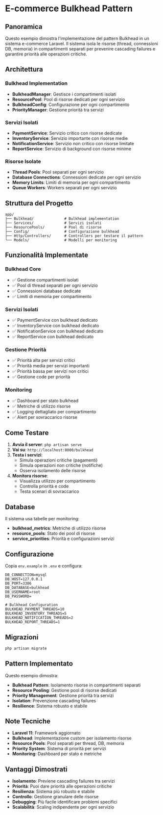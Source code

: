 # E-commerce Bulkhead Pattern

## Panoramica

Questo esempio dimostra l'implementazione del pattern Bulkhead in un sistema e-commerce Laravel. Il sistema isola le risorse (thread, connessioni DB, memoria) in compartimenti separati per prevenire cascading failures e garantire priorità alle operazioni critiche.

## Architettura

### Bulkhead Implementation
- **BulkheadManager**: Gestisce i compartimenti isolati
- **ResourcePool**: Pool di risorse dedicati per ogni servizio
- **BulkheadConfig**: Configurazione per ogni compartimento
- **PriorityManager**: Gestione priorità tra servizi

### Servizi Isolati
- **PaymentService**: Servizio critico con risorse dedicate
- **InventoryService**: Servizio importante con risorse medie
- **NotificationService**: Servizio non critico con risorse limitate
- **ReportService**: Servizio di background con risorse minime

### Risorse Isolate
- **Thread Pools**: Pool separati per ogni servizio
- **Database Connections**: Connessioni dedicate per ogni servizio
- **Memory Limits**: Limiti di memoria per ogni compartimento
- **Queue Workers**: Workers separati per ogni servizio

## Struttura del Progetto

```
app/
├── Bulkhead/              # Bulkhead implementation
├── Services/              # Servizi isolati
├── ResourcePools/         # Pool di risorse
├── Config/                # Configurazione bulkhead
├── Http/Controllers/      # Controllers per testare il pattern
└── Models/                # Modelli per monitoring
```

## Funzionalità Implementate

### Bulkhead Core
- ✅ Gestione compartimenti isolati
- ✅ Pool di thread separati per ogni servizio
- ✅ Connessioni database dedicate
- ✅ Limiti di memoria per compartimento

### Servizi Isolati
- ✅ PaymentService con bulkhead dedicato
- ✅ InventoryService con bulkhead dedicato
- ✅ NotificationService con bulkhead dedicato
- ✅ ReportService con bulkhead dedicato

### Gestione Priorità
- ✅ Priorità alta per servizi critici
- ✅ Priorità media per servizi importanti
- ✅ Priorità bassa per servizi non critici
- ✅ Gestione code per priorità

### Monitoring
- ✅ Dashboard per stato bulkhead
- ✅ Metriche di utilizzo risorse
- ✅ Logging dettagliato per compartimento
- ✅ Alert per sovraccarico risorse

## Come Testare

1. **Avvia il server**: `php artisan serve`
2. **Vai su**: `http://localhost:8000/bulkhead`
3. **Testa i servizi**:
   - Simula operazioni critiche (pagamenti)
   - Simula operazioni non critiche (notifiche)
   - Osserva isolamento delle risorse
4. **Monitora risorse**:
   - Visualizza utilizzo per compartimento
   - Controlla priorità e code
   - Testa scenari di sovraccarico

## Database

Il sistema usa tabelle per monitoring:
- **bulkhead_metrics**: Metriche di utilizzo risorse
- **resource_pools**: Stato dei pool di risorse
- **service_priorities**: Priorità e configurazioni servizi

## Configurazione

Copia `env.example` in `.env` e configura:

```env
DB_CONNECTION=mysql
DB_HOST=127.0.0.1
DB_PORT=3306
DB_DATABASE=bulkhead
DB_USERNAME=root
DB_PASSWORD=

# Bulkhead Configuration
BULKHEAD_PAYMENT_THREADS=10
BULKHEAD_INVENTORY_THREADS=5
BULKHEAD_NOTIFICATION_THREADS=2
BULKHEAD_REPORT_THREADS=1
```

## Migrazioni

```bash
php artisan migrate
```

## Pattern Implementato

Questo esempio dimostra:
- **Bulkhead Pattern**: Isolamento risorse in compartimenti separati
- **Resource Pooling**: Gestione pool di risorse dedicati
- **Priority Management**: Gestione priorità tra servizi
- **Isolation**: Prevenzione cascading failures
- **Resilience**: Sistema robusto e stabile

## Note Tecniche

- **Laravel 11**: Framework aggiornato
- **Bulkhead**: Implementazione custom per isolamento risorse
- **Resource Pools**: Pool separati per thread, DB, memoria
- **Priority System**: Sistema di priorità per servizi
- **Monitoring**: Dashboard per stato e metriche

## Vantaggi Dimostrati

- **Isolamento**: Previene cascading failures tra servizi
- **Priorità**: Puoi dare priorità alle operazioni critiche
- **Resilienza**: Sistema più robusto e stabile
- **Controllo**: Gestione granulare delle risorse
- **Debugging**: Più facile identificare problemi specifici
- **Scalabilità**: Scaling indipendente per ogni servizio

